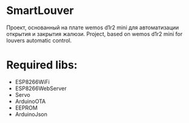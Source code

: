 # SmartLouver
Проект, основанный на плате wemos d1r2 mini для автоматизации открытия и закрытия жалюзи.
Project, based on wemos d1r2 mini for louvers automatic control.

# Required libs:
- ESP8266WiFi
- ESP8266WebServer
- Servo
- ArduinoOTA
- EEPROM
- ArduinoJson

